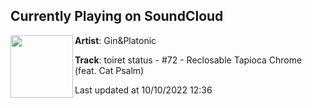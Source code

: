 ## Currently Playing on SoundCloud

[<img align="left" width="100" src="https://i1.sndcdn.com/artworks-jTSN7TJIQM0n9IBM-MlIxCw-t500x500.jpg">](https://soundcloud.com/ginandplatonic/b1-72reclosable-tapioca-chrome)

**Artist**: Gin&Platonic 

**Track**: toiret status - #72 - Reclosable Tapioca Chrome (feat. Cat Psalm)

Last updated at 10/10/2022 12:36
